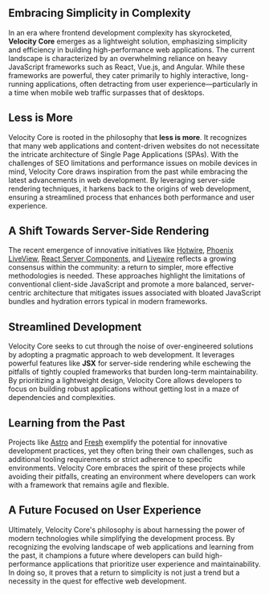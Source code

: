 ## Embracing Simplicity in Complexity

In an era where frontend development complexity has skyrocketed, **Velocity Core** emerges as a lightweight solution, emphasizing simplicity and efficiency in building high-performance web applications. The current landscape is characterized by an overwhelming reliance on heavy JavaScript frameworks such as React, Vue.js, and Angular. While these frameworks are powerful, they cater primarily to highly interactive, long-running applications, often detracting from user experience—particularly in a time when mobile web traffic surpasses that of desktops.

## Less is More

Velocity Core is rooted in the philosophy that **less is more**. It recognizes that many web applications and content-driven websites do not necessitate the intricate architecture of Single Page Applications (SPAs). With the challenges of SEO limitations and performance issues on mobile devices in mind, Velocity Core draws inspiration from the past while embracing the latest advancements in web development. By leveraging server-side rendering techniques, it harkens back to the origins of web development, ensuring a streamlined process that enhances both performance and user experience.

## A Shift Towards Server-Side Rendering

The recent emergence of innovative initiatives like [Hotwire](https://hotwired.dev/), [Phoenix LiveView](https://hexdocs.pm/phoenix_live_view/Phoenix.LiveView.html), [React Server Components](https://react.dev/reference/rsc/server-components), and [Livewire](https://laravel-livewire.com/) reflects a growing consensus within the community: a return to simpler, more effective methodologies is needed. These approaches highlight the limitations of conventional client-side JavaScript and promote a more balanced, server-centric architecture that mitigates issues associated with bloated JavaScript bundles and hydration errors typical in modern frameworks.

## Streamlined Development

Velocity Core seeks to cut through the noise of over-engineered solutions by adopting a pragmatic approach to web development. It leverages powerful features like **JSX** for server-side rendering while eschewing the pitfalls of tightly coupled frameworks that burden long-term maintainability. By prioritizing a lightweight design, Velocity Core allows developers to focus on building robust applications without getting lost in a maze of dependencies and complexities.

## Learning from the Past

Projects like [Astro](https://astro.build/) and [Fresh](https://fresh.deno.dev/) exemplify the potential for innovative development practices, yet they often bring their own challenges, such as additional tooling requirements or strict adherence to specific environments. Velocity Core embraces the spirit of these projects while avoiding their pitfalls, creating an environment where developers can work with a framework that remains agile and flexible.

## A Future Focused on User Experience

Ultimately, Velocity Core's philosophy is about harnessing the power of modern technologies while simplifying the development process. By recognizing the evolving landscape of web applications and learning from the past, it champions a future where developers can build high-performance applications that prioritize user experience and maintainability. In doing so, it proves that a return to simplicity is not just a trend but a necessity in the quest for effective web development.